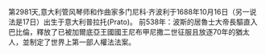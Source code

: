 第2981天,意大利管风琴师和作曲家多门尼科·齐波利于1688年10月16日（另一说法是17日）出生于意大利普拉托(Prato)。
前538年：波斯的居魯士大帝長驅直入巴比倫，釋放了已被加爾底亞王國國王尼布甲尼撒二世征服且放逐70年的猶太人，並制定了世界上第一部人權法法案。
